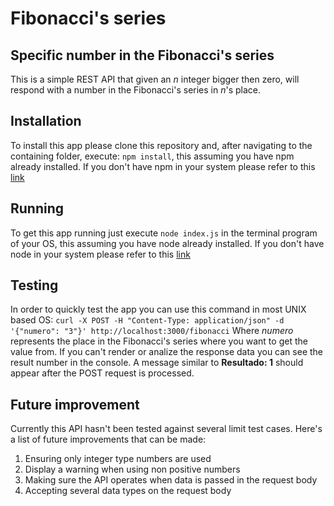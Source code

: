 # Fibonacci's series

## Specific number in the Fibonacci's series

<p>This is a simple REST API that given an <em>n</em> integer bigger then zero, will respond with a number in the Fibonacci's series in <em>n</em>'s place. </p>

## Installation
To install this app please clone this repository and, after navigating to the containing folder, execute: <code>npm install</code>, this assuming you have npm already installed. If you don't have npm in your system please refer to this [link](https://www.npmjs.com/get-npm)

## Running
To get this app running just execute <code>node index.js</code> in the terminal program of your OS, this assuming you have node already installed. If you don't have node in your system please refer to this [link](https://nodejs.org/es/)


## Testing
In order to quickly test the app you can use this command in most UNIX based OS:
<code>curl -X POST -H "Content-Type: application/json" -d '{"numero": "3"}'  http://localhost:3000/fibonacci</code>
Where <em>numero</em> represents the place in the Fibonacci's series where you want to get the value from. If you can't render or analize the response data you can see the result number in the console. A message similar to **Resultado: 1** should appear after the POST request is processed.

## Future improvement
<p>Currently this API hasn't been tested against several limit test cases. Here's a list of future improvements that can be made:
<ol>
<li>Ensuring only integer type numbers are used</li>
<li>Display a warning when using non positive numbers</li>
<li>Making sure the API operates when data is passed in the request body</li>
<li>Accepting several data types on the request body</li>
</ol>
</p>
